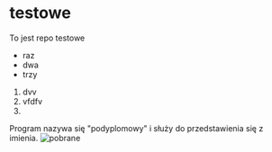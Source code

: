 # testowe
To jest repo testowe
- raz
- dwa
- trzy

1. dvv
2. vfdfv
3. 

Program nazywa się "podyplomowy" i służy do przedstawienia się z imienia.
![pobrane](https://github.com/kolczbar/testowe/assets/147319160/5b840635-a22e-490f-b1e4-3cf2849708f2)
